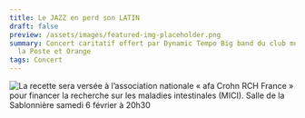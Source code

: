 ```yaml
---
title: Le JAZZ en perd son LATIN
draft: false
preview: /assets/images/featured-img-placeholder.png
summary: Concert caritatif offert par Dynamic Tempo Big band du club musical de
  la Poste et Orange
tags: Concert
---
```

![La recette sera versée à l’association nationale « afa Crohn RCH France » pour financer la recherche sur les maladies intestinales (MICI). Salle de la Sablonnière samedi 6 février à 20h30](/images/2024-affiche-concert-v3_adobestock_341124942-converti-_page-0001.jpg)